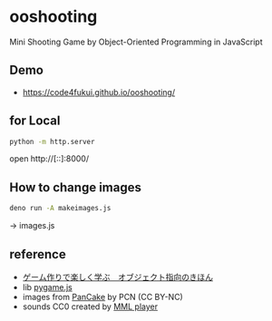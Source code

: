 # ooshooting

Mini Shooting Game by Object-Oriented Programming in JavaScript

## Demo

- https://code4fukui.github.io/ooshooting/

## for Local

```sh
python -m http.server
```
open http://[::]:8000/

## How to change images

```sh
deno run -A makeimages.js
```
→ images.js

## reference

- [ゲーム作りで楽しく学ぶ　オブジェクト指向のきほん](https://book.mynavi.jp/ec/products/detail/id=141696)
- lib [pygame.js](https://github.com/code4fukui/pygame.js)
- images from [PanCake](http://pancake.shizentai.jp/) by PCN (CC BY-NC)
- sounds CC0 created by [MML player](https://ichigojam.github.io/MML/)


